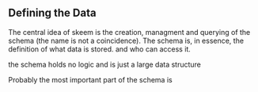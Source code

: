 ## Defining the Data

The central idea of skeem is the creation, managment and querying of the schema (the name is not a coincidence). The schema is, in essence, the definition of what data is stored. and who can access it.

the schema holds no logic and is just a large data structure

Probably the most important part of the schema is
